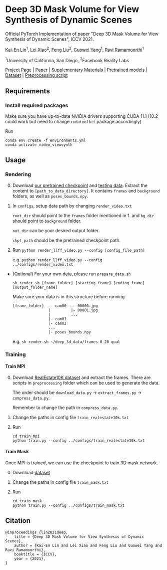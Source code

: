 # Deep 3D Mask Volume for View Synthesis of Dynamic Scenes

Official PyTorch Implementation of paper "Deep 3D Mask Volume for View Synthesis of Dynamic Scenes", ICCV 2021.

[Kai-En Lin](https://cseweb.ucsd.edu/~k2lin/)<sup>1</sup>, [Lei Xiao](https://leixiao-ubc.github.io/)<sup>2</sup>, [Feng Liu](http://web.cecs.pdx.edu/~fliu/)<sup>2</sup>, [Guowei Yang](https://www.framiere.com)<sup>1</sup>, [Ravi Ramamoorthi](https://cseweb.ucsd.edu/~ravir/)<sup>1</sup>

<sup>1</sup>University of California, San Diego, <sup>2</sup>Facebook Reality Labs

[Project Page](https://cseweb.ucsd.edu//~viscomp/projects/ICCV21Deep/) | [Paper](https://cseweb.ucsd.edu//~viscomp/projects/ICCV21Deep/assets/deep_iccv.pdf) | [Supplementary Materials](https://cseweb.ucsd.edu//~viscomp/projects/ICCV21Deep/assets/deep_iccv_supp.pdf) | [Pretrained models](https://drive.google.com/drive/u/1/folders/1Yt_lAeMcq6VbK4Cqao-lkGFbxVAU3H4U) | [Dataset](https://drive.google.com/drive/u/1/folders/1KJjCujC_p4cHDXYPmnLUhMI2vfLv7wIY) | [Preprocessing script](https://github.com/ken2576/multiview_preprocessing)

## Requirements

### Install required packages

Make sure you have up-to-date NVIDIA drivers supporting CUDA 11.1 (10.2 could work but need to change ```cudatoolkit``` package accordingly)

Run

```
conda env create -f environments.yml
conda activate video_viewsynth
```
## Usage

### Rendering

0. Download [our pretrained checkpoint](https://drive.google.com/drive/u/1/folders/1Yt_lAeMcq6VbK4Cqao-lkGFbxVAU3H4U) and [testing data](https://drive.google.com/file/d/1_9KA20cI_0Bs9ERkT65TPtiom3fdQXD0/view?usp=sharing). Extract the content to ```[path_to_data_directory]```.
    It contains ```frames``` and ```background``` folders, as well as ```poses_bounds.npy```.

1. In ```configs```, setup data path by changing ```render_video.txt```

    ```root_dir``` should point to the ```frames``` folder mentioned in 1. and ```bg_dir``` should point to ```background``` folder.
    
    ```out_dir``` can be your desired output folder.
    
    ```ckpt_path``` should be the pretrained checkpoint path.

2. Run ```python render_llff_video.py --config [config_file_path]```

    e.g. ```python render_llff_video.py --config ../configs/render_video.txt```


* (Optional) For your own data, please run ```prepare_data.sh```

    ```sh render.sh [frame_folder] [starting_frame] [ending_frame] [output_folder_name]```

    Make sure your data is in this structure before running

    ```
    [frame_folder] --- cam00 --- 00000.jpg
                    |         |- 00001.jpg
                    |         ...
                    |- cam01
                    |- cam02
                    ...
                    |- poses_bounds.npy
    ```

    e.g.  ```sh render.sh ~/deep_3d_data/frames 0 20 qual```

### Training

#### Train MPI

0. Download [RealEstate10K dataset](https://google.github.io/realestate10k/) and extract the frames. There are scripts in ```preprocessing``` folder which can be used to generate the data.

    The order should be ```download_data.py``` -> ```extract_frames.py``` -> ```compress_data.py```.
    
    Remember to change the path in ```compress_data.py```.

1. Change the paths in config file ```train_realestate10k.txt```

2. Run

    ```
    cd train_mpi
    python train.py --config ../configs/train_realestate10k.txt
    ```

#### Train Mask

Once MPI is trained, we can use the checkpoint to train 3D mask network.

0. Download [dataset](https://drive.google.com/drive/u/1/folders/1YJMaCQiY1lU5mFiycsX01TkwZRc11-0t)

1. Change the paths in config file ```train_mask.txt```

2. Run

    ```
    cd train_mask
    python train.py --config ../configs/train_mask.txt
    ```

## Citation

```
@inproceedings {lin2021deep,
    title = {Deep 3D Mask Volume for View Synthesis of Dynamic Scenes},
    author = {Kai-En Lin and Lei Xiao and Feng Liu and Guowei Yang and Ravi Ramamoorthi},
    booktitle = {ICCV},
    year = {2021},
}
```
